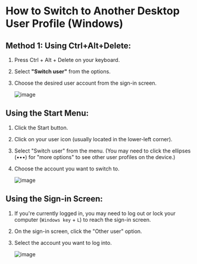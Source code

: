 # How to Switch to Another Desktop User Profile (Windows) 

## Method 1: Using Ctrl+Alt+Delete:
1. Press Ctrl + Alt + Delete on your keyboard.
2. Select **"Switch user"** from the options.
3. Choose the desired user account from the sign-in screen.
   
    ![image](https://github.com/user-attachments/assets/a9367575-2255-406b-9d6f-bcf6551f2e13)

## Using the Start Menu:
1. Click the Start button.
2. Click on your user icon (usually located in the lower-left corner).
3. Select "Switch user" from the menu. (You may need to click the ellipses (•••) for "more options" to see other user profiles on the device.)
5. Choose the account you want to switch to.
   
   ![image](https://github.com/user-attachments/assets/550da349-9901-443a-89bc-fb37e847a241)

## Using the Sign-in Screen:
1. If you're currently logged in, you may need to log out or lock your computer (`Windows key` + `L`) to reach the sign-in screen.
2. On the sign-in screen, click the "Other user" option.
3. Select the account you want to log into.
   
   ![image](https://github.com/user-attachments/assets/0bcc1851-2baf-4579-afe3-cec2da93421f)

